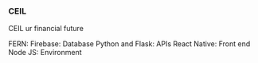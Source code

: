 ### CEIL

CEIL ur financial future

FERN:
Firebase: Database
Python and Flask: APIs
React Native: Front end
Node JS: Environment
